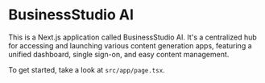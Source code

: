 # BusinessStudio AI

This is a Next.js application called BusinessStudio AI. It's a centralized hub for accessing and launching various content generation apps, featuring a unified dashboard, single sign-on, and easy content management.

To get started, take a look at `src/app/page.tsx`.
